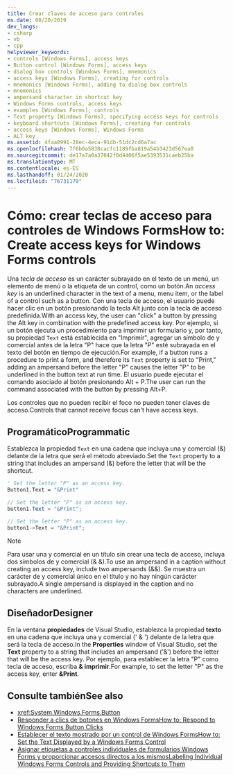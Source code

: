 ```yaml
---
title: Crear claves de acceso para controles
ms.date: 08/20/2019
dev_langs:
- csharp
- vb
- cpp
helpviewer_keywords:
- controls [Windows Forms], access keys
- Button control [Windows Forms], access keys
- dialog box controls [Windows Forms], mnemonics
- access keys [Windows Forms], creating for controls
- mnemonics [Windows Forms], adding to dialog box controls
- mnemonics
- ampersand character in shortcut key
- Windows Forms controls, access keys
- examples [Windows Forms], controls
- Text property [Windows Forms], specifying access keys for controls
- keyboard shortcuts [Windows Forms], creating for controls
- access keys [Windows Forms], Windows Forms
- ALT key
ms.assetid: 4faa0991-28ec-4eca-91db-51dc2cd6a7ac
ms.openlocfilehash: 7f6b0a5838cacfc1189fba819a54b3423d567ea0
ms.sourcegitcommit: de17a7a0a37042f0d4406f5ae5393531caeb25ba
ms.translationtype: MT
ms.contentlocale: es-ES
ms.lasthandoff: 01/24/2020
ms.locfileid: "76731170"
---
```

# <a name="how-to-create-access-keys-for-windows-forms-controls"></a><span data-ttu-id="1ebfa-102">Cómo: crear teclas de acceso para controles de Windows Forms</span><span class="sxs-lookup"><span data-stu-id="1ebfa-102">How to: Create access keys for Windows Forms controls</span></span>

<span data-ttu-id="1ebfa-103">Una *tecla de acceso* es un carácter subrayado en el texto de un menú, un elemento de menú o la etiqueta de un control, como un botón.</span><span class="sxs-lookup"><span data-stu-id="1ebfa-103">An *access key* is an underlined character in the text of a menu, menu item, or the label of a control such as a button.</span></span> <span data-ttu-id="1ebfa-104">Con una tecla de acceso, el usuario puede hacer clic en un botón presionando la tecla Alt junto con la tecla de acceso predefinida.</span><span class="sxs-lookup"><span data-stu-id="1ebfa-104">With an access key, the user can "click" a button by pressing the Alt key in combination with the predefined access key.</span></span> <span data-ttu-id="1ebfa-105">Por ejemplo, si un botón ejecuta un procedimiento para imprimir un formulario y, por tanto, su propiedad `Text` está establecida en "Imprimir", agregar un símbolo de y comercial antes de la letra "P" hace que la letra "P" esté subrayada en el texto del botón en tiempo de ejecución.</span><span class="sxs-lookup"><span data-stu-id="1ebfa-105">For example, if a button runs a procedure to print a form, and therefore its `Text` property is set to "Print," adding an ampersand before the letter "P" causes the letter "P" to be underlined in the button text at run time.</span></span> <span data-ttu-id="1ebfa-106">El usuario puede ejecutar el comando asociado al botón presionando Alt + P.</span><span class="sxs-lookup"><span data-stu-id="1ebfa-106">The user can run the command associated with the button by pressing Alt+P.</span></span>

<span data-ttu-id="1ebfa-107">Los controles que no pueden recibir el foco no pueden tener claves de acceso.</span><span class="sxs-lookup"><span data-stu-id="1ebfa-107">Controls that cannot receive focus can't have access keys.</span></span>

## <a name="programmatic"></a><span data-ttu-id="1ebfa-108">Programático</span><span class="sxs-lookup"><span data-stu-id="1ebfa-108">Programmatic</span></span>

<span data-ttu-id="1ebfa-109">Establezca la propiedad `Text` en una cadena que incluya una y comercial (&) delante de la letra que será el método abreviado.</span><span class="sxs-lookup"><span data-stu-id="1ebfa-109">Set the `Text` property to a string that includes an ampersand (&) before the letter that will be the shortcut.</span></span>

```vb
' Set the letter "P" as an access key.
Button1.Text = "&Print"
```

```csharp
// Set the letter "P" as an access key.
button1.Text = "&Print";
```

```cpp
// Set the letter "P" as an access key.
button1->Text = "&Print";
```

> [!NOTE]
> <span data-ttu-id="1ebfa-110">Para usar una y comercial en un título sin crear una tecla de acceso, incluya dos símbolos de y comercial (& &).</span><span class="sxs-lookup"><span data-stu-id="1ebfa-110">To use an ampersand in a caption without creating an access key, include two ampersands (&&).</span></span> <span data-ttu-id="1ebfa-111">Se muestra un carácter de y comercial único en el título y no hay ningún carácter subrayado.</span><span class="sxs-lookup"><span data-stu-id="1ebfa-111">A single ampersand is displayed in the caption and no characters are underlined.</span></span>

## <a name="designer"></a><span data-ttu-id="1ebfa-112">Diseñador</span><span class="sxs-lookup"><span data-stu-id="1ebfa-112">Designer</span></span>

<span data-ttu-id="1ebfa-113">En la ventana **propiedades** de Visual Studio, establezca la propiedad **texto** en una cadena que incluya una y comercial (' & ') delante de la letra que será la tecla de acceso.</span><span class="sxs-lookup"><span data-stu-id="1ebfa-113">In the **Properties** window of Visual Studio, set the **Text** property to a string that includes an ampersand ('&') before the letter that will be the access key.</span></span> <span data-ttu-id="1ebfa-114">Por ejemplo, para establecer la letra "P" como tecla de acceso, escriba **& imprimir**.</span><span class="sxs-lookup"><span data-stu-id="1ebfa-114">For example, to set the letter "P" as the access key, enter **&Print**.</span></span>

## <a name="see-also"></a><span data-ttu-id="1ebfa-115">Consulte también</span><span class="sxs-lookup"><span data-stu-id="1ebfa-115">See also</span></span>

- <xref:System.Windows.Forms.Button>
- [<span data-ttu-id="1ebfa-116">Responder a clics de botones en Windows Forms</span><span class="sxs-lookup"><span data-stu-id="1ebfa-116">How to: Respond to Windows Forms Button Clicks</span></span>](how-to-respond-to-windows-forms-button-clicks.md)
- [<span data-ttu-id="1ebfa-117">Establecer el texto mostrado por un control de Windows Forms</span><span class="sxs-lookup"><span data-stu-id="1ebfa-117">How to: Set the Text Displayed by a Windows Forms Control</span></span>](how-to-set-the-text-displayed-by-a-windows-forms-control.md)
- [<span data-ttu-id="1ebfa-118">Asignar etiquetas a controles individuales de formularios Windows Forms y proporcionar accesos directos a los mismos</span><span class="sxs-lookup"><span data-stu-id="1ebfa-118">Labeling Individual Windows Forms Controls and Providing Shortcuts to Them</span></span>](labeling-individual-windows-forms-controls-and-providing-shortcuts-to-them.md)
